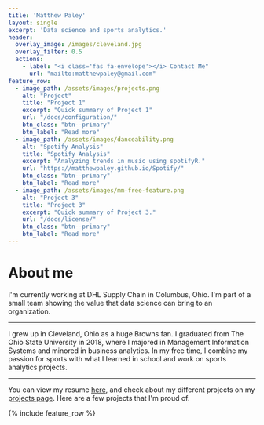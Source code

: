 ```yaml
---
title: 'Matthew Paley'
layout: single
excerpt: 'Data science and sports analytics.'
header:
  overlay_image: /images/cleveland.jpg
  overlay_filter: 0.5
  actions:
    - label: "<i class='fas fa-envelope'></i> Contact Me"
      url: "mailto:matthewpaley@gmail.com"
feature_row:
  - image_path: /assets/images/projects.png
    alt: "Project"
    title: "Project 1"
    excerpt: "Quick summary of Project 1"
    url: "/docs/configuration/"
    btn_class: "btn--primary"
    btn_label: "Read more"
  - image_path: /assets/images/danceability.png
    alt: "Spotify Analysis"
    title: "Spotify Analysis"
    excerpt: "Analyzing trends in music using spotifyR."
    url: "https://matthewpaley.github.io/Spotify/"
    btn_class: "btn--primary"
    btn_label: "Read more"
  - image_path: /assets/images/mm-free-feature.png
    alt: "Project 3"
    title: "Project 3"
    excerpt: "Quick summary of Project 3."
    url: "/docs/license/"
    btn_class: "btn--primary"
    btn_label: "Read more"      
---
```


# About me

I'm currently working at DHL Supply Chain in Columbus, Ohio. I'm part of a small team showing the value that data science can bring to an organization. 

---

I grew up in Cleveland, Ohio as a huge Browns fan. I graduated from The Ohio State University in 2018, where I majored in Management Information Systems and minored in business analytics. In my free time, I combine my passion for sports with what I learned in school and work on sports analytics projects. 

---

You can view my resume [here](https://matthewpaley.github.io/resume/), and check about my different projects on my [projects page](https://matthewpaley.github.io/projects/). Here are a few projects that I'm proud of.

{% include feature_row %}